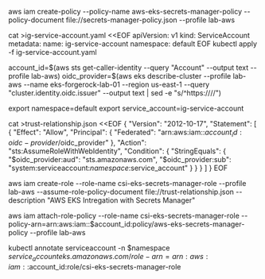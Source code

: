 aws iam create-policy --policy-name aws-eks-secrets-manager-policy --policy-document file://secrets-manager-policy.json --profile lab-aws

cat >ig-service-account.yaml <<EOF
apiVersion: v1
kind: ServiceAccount
metadata:
  name: ig-service-account
  namespace: default
EOF
kubectl apply -f ig-service-account.yaml

account_id=$(aws sts get-caller-identity --query "Account" --output text --profile lab-aws)
oidc_provider=$(aws eks describe-cluster --profile lab-aws --name eks-forgerock-lab-01 --region us-east-1 --query "cluster.identity.oidc.issuer" --output text | sed -e "s/^https:\/\///")

export namespace=default
export service_account=ig-service-account

cat >trust-relationship.json <<EOF
{
  "Version": "2012-10-17",
  "Statement": [
    {
      "Effect": "Allow",
      "Principal": {
        "Federated": "arn:aws:iam::$account_id:oidc-provider/$oidc_provider"
      },
      "Action": "sts:AssumeRoleWithWebIdentity",
      "Condition": {
        "StringEquals": {
          "$oidc_provider:aud": "sts.amazonaws.com",
          "$oidc_provider:sub": "system:serviceaccount:$namespace:$service_account"
        }
      }
    }
  ]
}
EOF

aws iam create-role --role-name csi-eks-secrets-manager-role --profile lab-aws --assume-role-policy-document file://trust-relationship.json --description "AWS EKS Intregation with Secrets Manager"

aws iam attach-role-policy --role-name csi-eks-secrets-manager-role --policy-arn=arn:aws:iam::$account_id:policy/aws-eks-secrets-manager-policy --profile lab-aws

kubectl annotate serviceaccount -n $namespace $service_account eks.amazonaws.com/role-arn=arn:aws:iam::$account_id:role/csi-eks-secrets-manager-role